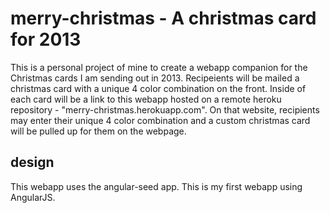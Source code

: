 # merry-christmas -  A christmas card for 2013

This is a personal project of mine to create a webapp companion for the Christmas cards
I am sending out in 2013. Recipeients will be mailed a christmas card with a unique 4
color combination on the front. Inside of each card will be a link to this webapp hosted
on a remote heroku repository - "merry-christmas.herokuapp.com". On that website,
recipients may enter their unique 4 color combination and a custom christmas card will
be pulled up for them on the webpage.


## design

This webapp uses the angular-seed app. This is my first webapp using AngularJS.